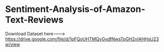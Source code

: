 # Sentiment-Analysis-of-Amazon-Text-Reviews
Download Dataset here---> https://drive.google.com/file/d/1pFQoUHTMQvGydfNwsTpGH2vIAHHsU23w/view

